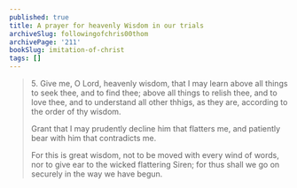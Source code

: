 ```yaml
---
published: true
title: A prayer for heavenly Wisdom in our trials
archiveSlug: followingofchris00thom
archivePage: '211'
bookSlug: imitation-of-christ
tags: []
---
```


> 5\. Give me, O Lord, heavenly wisdom, that I may learn above all things to seek thee, and to find thee; above all things to relish thee, and to love thee, and to understand all other thhigs, as they are, according to the order of thy wisdom.
>
> Grant that I may prudently decline him that flatters me, and patiently bear with him that contradicts me.
>
> For this is great wisdom, not to be moved with every wind of words, nor to give ear to the wicked flattering Siren; for thus shall we go on securely in the way we have begun.